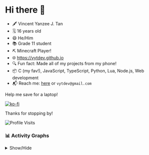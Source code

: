 # Hi there 👋

<!--
**vytdev/vytdev** is a ✨ _special_ ✨ repository because its `README.md` (this file) appears on your GitHub profile.

Here are some ideas to get you started:

- 🔭 I’m currently working on ...
- 🌱 I’m currently learning ...
- 👯 I’m looking to collaborate on ...
- 🤔 I’m looking for help with ...
- 💬 Ask me about ...
- 📫 How to reach me: ...
- 😄 Pronouns: ...
- ⚡ Fun fact: ...
-->

- 🖋️ Vincent Yanzee J. Tan
- 🗓️ 16 years old
- 😄 He/Him
- 📚 Grade 11 student
- ⛏️ Minecraft Player!
- 🌐 https://vytdev.github.io
- 🔍 Fun fact: Made all of my projects from my phone!
- 📦 C (my fav!), JavaScript, TypeScript, Python, Lua, Node.js, Web development
- 📬 Reach me: [here](https://vytdev.github.io/contact) or `vytdev@gmail.com`

Help me save for a laptop!

[![ko-fi](https://ko-fi.com/img/githubbutton_sm.svg)](https://ko-fi.com/W7W51I5VSO)

Thanks for stopping by!

![Profile Visits](https://komarev.com/ghpvc/?username=vytdev&label=Profile%20visits&color=0e75b6&style=flat)

### 📊 Activity Graphs

<details>
  <summary>Show/Hide</summary>
  <br/>
  <div align="center">

  [![GitHub Profile Trophy](https://github-profile-trophy.vercel.app/?username=vytdev&theme=monokai)](https://github.com/ryo-ma/github-profile-trophy)

  ![Top Languages](https://github-readme-stats.vercel.app/api/top-langs?username=vytdev&show_icons=true&locale=en&theme=dark&layout=donut&langs_count=20)

  ![GitHub Stats](https://github-readme-stats.vercel.app/api?username=vytdev&show_icons=true&locale=en&theme=dark)

  ![GitHub Streak Stats](https://github-readme-streak-stats.herokuapp.com/?user=vytdev&theme=dark)

  </div>
</details>
